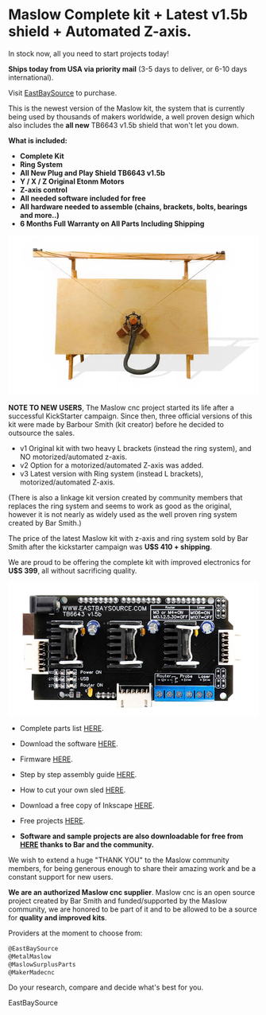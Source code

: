 # Maslow Complete kit + Latest v1.5b shield + Automated Z-axis.

In stock now, all you need to start projects today!

**Ships today from USA via priority mail** (3-5 days to deliver, or 6-10 days international).

Visit [EastBaySource](https://www.eastbaysource.com) to purchase.

This is the newest version of the Maslow kit, the system that is currently being used by thousands of makers worldwide, a well proven design which also includes the **all new** TB6643 v1.5b shield that won't let you down.



**What is included:**

- **Complete Kit**
- **Ring System**
- **All New Plug and Play Shield TB6643 v1.5b**
- **Y / X / Z Original Etonm Motors**
- **Z-axis control**
- **All needed software included for free**
- **All hardware needed to assemble (chains, brackets, bolts, bearings and more..)**
- **6 Months Full Warranty on All Parts Including Shipping**



![Complete Kit](https://raw.githubusercontent.com/MaslowCommunityGarden/Maslow-kits-for-sale-soon./master/fullkit_wb.jpg)


**NOTE TO NEW USERS**, The Maslow cnc project started its life after a successful KickStarter campaign.
Since then, three official versions of this kit were made by Barbour Smith (kit creator) before he decided to outsource the sales.

- v1 Original kit with two heavy L brackets (instead the ring system), and NO motorized/automated z-axis.
- v2 Option for a motorized/automated Z-axis was added.
- v3 Latest version with Ring system (instead L brackets), motorized/automated Z-axis.

(There is also a linkage kit version created by community members that replaces the ring system and seems to work as good as the original, however it is not nearly as widely used as the well proven ring system created by Bar Smith.)


The price of the latest Maslow kit with z-axis and ring system sold by Bar Smith after the kickstarter campaign was **U$S 410 + shipping**.

We are proud to be offering the complete kit with improved electronics for **U$S 399**, all without sacrificing quality.


![New shield v1.5](https://raw.githubusercontent.com/MaslowCommunityGarden/Maslow-kits-for-sale-soon./master/TB_v1.5.jpg)


- Complete parts list [HERE](https://www.eastbaysource.com/index.php/what-is-in-the-box).

- Download the software [HERE](https://www.eastbaysource.com/index.php/downloads/file/3-groundcontrol-windows-portable-v1-26). 

- Firmware [HERE](https://www.eastbaysource.com/index.php/downloads/file/4-firmware-1-26b).

- Step by step assembly guide [HERE](https://www.eastbaysource.com/index.php/assembly-guide/assembly-instructions).

- How to cut your own sled [HERE](https://www.eastbaysource.com/index.php/assembly-guide/assembly-instructions).

- Download a free copy of Inkscape [HERE](https://inkscape.org/).

- Free projects [HERE](https://www.eastbaysource.com/index.php/downloads).



- **Software and sample projects are also downloadable for free from [HERE](http://maslowcommunitygarden.org/index.htmlthanks) thanks to Bar and the community.**

We wish to extend a huge "THANK YOU" to the Maslow community members, for being generous enough to share their amazing work and be a constant support for new users. 

**We are an authorized Maslow cnc supplier**. Maslow cnc is an open source project created by Bar Smith and funded/supported by the Maslow community, we are honored to be part of it and to be allowed to be a source for **quality and improved kits**.

Providers at the moment to choose from:

    @EastBaySource
    @MetalMaslow
    @MaslowSurplusParts
    @MakerMadecnc

Do your research, compare and decide what's best for you.


EastBaySource

